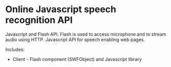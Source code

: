 # Online Javascript speech recognition API #

Javascript and Flash API.  Flash is used to access microphone and to stream audio using HTTP.  Javascript API for speech enabling web pages.

Includes:
  * Client - Flash component (SWFObject) and Javascript library